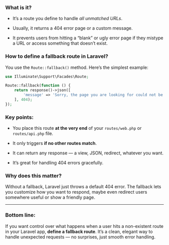 ### What is it?

- It’s a route you define to handle _all unmatched URLs_.
    
- Usually, it returns a 404 error page or a custom message.
    
- It prevents users from hitting a “blank” or ugly error page if they mistype a URL or access something that doesn’t exist.
    

### How to define a fallback route in Laravel?

You use the `Route::fallback()` method. Here’s the simplest example:

```php
use Illuminate\Support\Facades\Route;

Route::fallback(function () {
    return response()->json([
        'message' => 'Sorry, the page you are looking for could not be found.'
    ], 404);
});
```

### Key points:

- You place this route **at the very end** of your `routes/web.php` or `routes/api.php` file.
    
- It only triggers **if no other routes match**.
    
- It can return any response — a view, JSON, redirect, whatever you want.
    
- It’s great for handling 404 errors gracefully.
    

### Why does this matter?

Without a fallback, Laravel just throws a default 404 error. The fallback lets you customize how you want to respond, maybe even redirect users somewhere useful or show a friendly page.

---

### Bottom line:

If you want control over what happens when a user hits a non-existent route in your Laravel app, **define a fallback route**. It’s a clean, elegant way to handle unexpected requests — no surprises, just smooth error handling.

